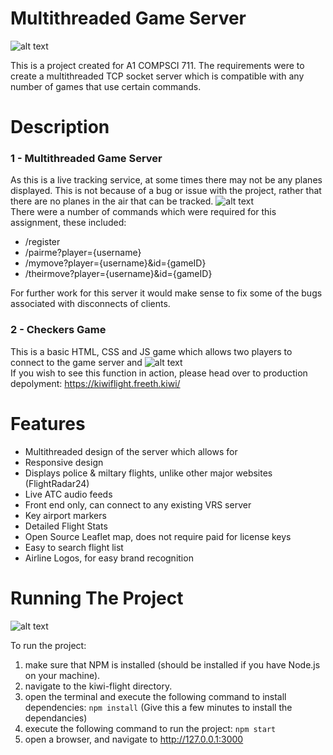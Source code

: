 # Multithreaded Game Server

![alt text](https://github.com/dwag351/Multithreaded-Game-Server/Images/image01.jpg?raw=true)

This is a project created for A1 COMPSCI 711. The requirements were to create a multithreaded TCP socket server which is compatible with any number of games that use certain commands.

# Description
### 1 - Multithreaded Game Server
As this is a live tracking service, at some times there may not be any planes displayed.
This is not because of a bug or issue with the project, rather that there are no planes in the air that can be tracked.
![alt text](https://github.com/dwag351/Multithreaded-Game-Server/Images/image02.jpg?raw=true)
<br>There were a number of commands which were required for this assignment, these included:
* /register
* /pairme?player={username}
* /mymove?player={username}&id={gameID}
* /theirmove?player={username}&id={gameID}

For further work for this server it would make sense to fix some of the bugs associated with disconnects of clients.

### 2 - Checkers Game
This is a basic HTML, CSS and JS game which allows two players to connect to the game server and
![alt text](https://github.com/dwag351/Multithreaded-Game-Server/Images/image03.jpg?raw=true) 
<br>If you wish to see this function in action, please head over to production depolyment: https://kiwiflight.freeth.kiwi/

# Features
* Multithreaded design of the server which allows for 
* Responsive design
* Displays police & miltary flights, unlike other major websites (FlightRadar24)
* Live ATC audio feeds
* Front end only, can connect to any existing VRS server
* Key airport markers
* Detailed Flight Stats
* Open Source Leaflet map, does not require paid for license keys
* Easy to search flight list
* Airline Logos, for easy brand recognition

# Running The Project

![alt text](https://github.com/dwag351/Multithreaded-Game-Server/Images/image04.jpg?raw=true)

To run the project:
1) make sure that NPM is installed (should be installed if you have Node.js on your machine).
2) navigate to the kiwi-flight directory.
3) open the terminal and execute the following command to install dependencies: `npm install` (Give this a few minutes to install the dependancies)
4) execute the following command to run the project: `npm start`
5) open a browser, and navigate to http://127.0.0.1:3000